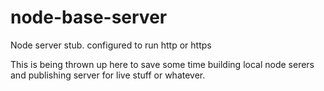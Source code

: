 # node-base-server
Node server stub. configured to run http or https

This is being thrown up here to save some time building local node serers and
publishing server for live stuff or whatever.
